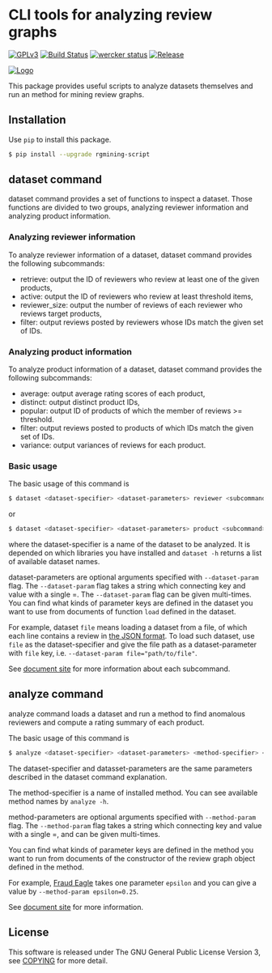 # CLI tools for analyzing review graphs 
[![GPLv3](https://img.shields.io/badge/license-GPLv3-blue.svg)](https://www.gnu.org/copyleft/gpl.html)
[![Build Status](https://travis-ci.org/rgmining/script.svg?branch=master)](https://travis-ci.org/rgmining/script)
[![wercker status](https://app.wercker.com/status/f973cb1847c2c30e801fa4aa1fd417a6/s/master "wercker status")](https://app.wercker.com/project/byKey/f973cb1847c2c30e801fa4aa1fd417a6)
[![Release](https://img.shields.io/badge/release-0.6.0-brightgreen.svg)](https://github.com/rgmining/script/releases/tag/0.6.0)

[![Logo](https://rgmining.github.io/script/_static/image.png)](https://rgmining.github.io/script/)

This package provides useful scripts to analyze datasets themselves and run
an method for mining review graphs.


## Installation
Use `pip` to install this package.

```sh
$ pip install --upgrade rgmining-script
```


## dataset command
dataset command provides a set of functions to inspect a dataset.
Those functions are divided to two groups, analyzing reviewer information and
analyzing product information.

### Analyzing reviewer information
To analyze reviewer information of a dataset, dataset command provides the
following subcommands:

* retrieve: output the ID of reviewers who review at least one of the given
  products,
* active: output the ID of reviewers who review at least threshold items,
* reviewer_size: output the number of reviews of each reviewer who reviews
  target products,
* filter: output reviews posted by reviewers whose IDs match the given set of
  IDs.


### Analyzing product information
To analyze product information of a dataset, dataset command provides the
following subcommands:

* average: output average rating scores of each product,
* distinct: output distinct product IDs,
* popular: output ID of products of which the member of reviews >= threshold.
* filter: output reviews posted to products of which IDs match the given set of
  IDs.
* variance: output variances of reviews for each product.


### Basic usage
The basic usage of this command is

```sh
$ dataset <dataset-specifier> <dataset-parameters> reviewer <subcommand>
```

or

```sh
$ dataset <dataset-specifier> <dataset-parameters> product <subcommand>
```


where the dataset-specifier is a name of the dataset to be analyzed.
It is depended on which libraries you have installed and
`dataset -h` returns a list of available dataset names.

dataset-parameters are optional arguments specified with `--dataset-param` flag.
The `--dataset-param` flag takes a string which connecting key and value with
a single =.
The `--dataset-param` flag can be given multi-times.
You can find what kinds of parameter keys are defined in the dataset you want
to use from documents of function `load` defined in the dataset.

For example, dataset `file` means loading a dataset from a file,
of which each line contains a review in [the JSON format](https://rgmining.github.io/dataset-io/modules/dataset_io.html#review-data).
To load such dataset, use `file` as the dataset-specifier and give the file path
as a dataset-parameter with `file` key, i.e. `--dataset-param file="path/to/file"`.


See [document site](https://rgmining.github.io/script/) for more information
about each subcommand.


## analyze command
analyze command loads a dataset and run a method to find anomalous reviewers
and compute a rating summary of each product.

The basic usage of this command is

```sh
$ analyze <dataset-specifier> <dataset-parameters> <method-specifier> <method-parameters>
```

The dataset-specifier and datasset-parameters are the same parameters described
in the dataset command explanation.

The method-specifier is a name of installed method.
You can see available method names by `analyze -h`.

method-parameters are optional arguments specified with `--method-param` flag.
The `--method-param` flag takes a string which connecting key and value with
a single =, and can be given multi-times.

You can find what kinds of parameter keys are defined in the method you want
to run from documents of the constructor of the review graph object defined in
the method.

For example, [Fraud Eagle](https://rgmining.github.io/fraud-eagle) takes one
parameter `epsilon` and you can give a value by `--method-param epsilon=0.25`.

See [document site](https://rgmining.github.io/script/) for more information.


## License
This software is released under The GNU General Public License Version 3,
see [COPYING](https://github.com/rgmining/script/blob/master/COPYING) for more detail.
